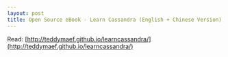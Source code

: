 ```yaml
---
layout: post
title: Open Source eBook - Learn Cassandra (English + Chinese Version)
---
```


Read: [http://teddymaef.github.io/learncassandra/](http://teddymaef.github.io/learncassandra/)
